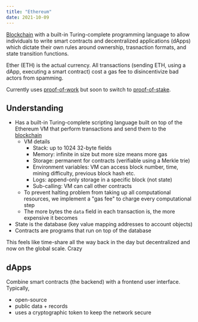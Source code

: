 ```yaml
---
title: "Ethereum"
date: 2021-10-09
---
```


[Blockchain](thoughts/blockchain.md) with a built-in Turing-complete programming language to allow individuals to write smart contracts and decentralized applications (dApps) which dictate their own rules around ownership, trasnaction formats, and state transition functions.

Ether (ETH) is the actual currency. All transactions (sending ETH, using a dApp, executing a smart contract) cost a gas fee to disincentivize bad actors from spamming.

Currently uses [proof-of-work](thoughts/proof-of-work.md) but soon to switch to [proof-of-stake](thoughts/proof-of-stake.md).

## Understanding
- Has a built-in Turing-complete scripting language built on top of the Ethereum VM that perform transactions and send them to the [blockchain](thoughts/blockchain.md)
	- VM details
		- Stack: up to 1024 32-byte fields
		- Memory: infinite in size but more size means more gas
		- Storage: permanent for contracts (verifiable using a Merkle trie)
		- Environment variables: VM can access block number, time, mining difficulty, previous block hash etc.
		- Logs: append-only storage in a specific block (not state)
		- Sub-calling: VM can call other contracts
	- To prevent halting problem from taking up all computational resources, we implement a "gas fee" to charge every computational step
	- The more bytes the `data` field in each transaction is, the more expensive it becomes
- State is the database (key value mapping addresses to account objects)
- Contracts are programs that run on top of the database

This feels like time-share all the way back in the day but decentralized and now on the global scale. Crazy

## dApps
Combine smart contracts (the backend) with a frontend user interface. Typically,
- open-source
- public data + records
- uses a cryptographic token to keep the network secure